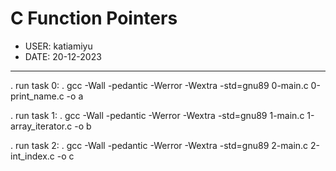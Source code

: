 # C Function Pointers
- USER: katiamiyu
- DATE: 20-12-2023

---
 . run task 0:
	.  gcc -Wall -pedantic -Werror -Wextra -std=gnu89 0-main.c 0-print_name.c -o a

 . run task 1:
	. gcc -Wall -pedantic -Werror -Wextra -std=gnu89 1-main.c 1-array_iterator.c -o b

 . run task 2:
	. gcc -Wall -pedantic -Werror -Wextra -std=gnu89 2-main.c 2-int_index.c -o c
